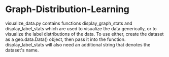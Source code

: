 # Graph-Distribution-Learning

visualize_data.py contains functions display_graph_stats and display_label_stats which are used to visualize the data generically, or to visualize the label distributions of the data. To use either, create the dataset as a geo.data.Data() object, then pass it into the function. display_label_stats will also need an additional string that denotes the dataset's name.
